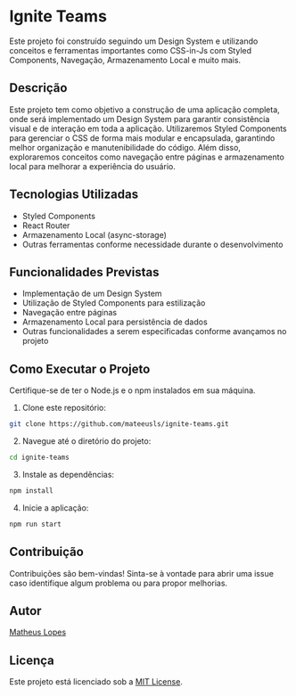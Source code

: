 # Ignite Teams

Este projeto foi construído seguindo um Design System e utilizando conceitos e ferramentas importantes como CSS-in-Js com Styled Components, Navegação, Armazenamento Local e muito mais.

## Descrição

Este projeto tem como objetivo a construção de uma aplicação completa, onde será implementado um Design System para garantir consistência visual e de interação em toda a aplicação. Utilizaremos Styled Components para gerenciar o CSS de forma mais modular e encapsulada, garantindo melhor organização e manutenibilidade do código. Além disso, exploraremos conceitos como navegação entre páginas e armazenamento local para melhorar a experiência do usuário.

## Tecnologias Utilizadas

- Styled Components
- React Router
- Armazenamento Local (async-storage)
- Outras ferramentas conforme necessidade durante o desenvolvimento

## Funcionalidades Previstas

- Implementação de um Design System
- Utilização de Styled Components para estilização
- Navegação entre páginas
- Armazenamento Local para persistência de dados
- Outras funcionalidades a serem especificadas conforme avançamos no projeto

## Como Executar o Projeto

Certifique-se de ter o Node.js e o npm instalados em sua máquina.

1. Clone este repositório:

```bash
git clone https://github.com/mateeusls/ignite-teams.git
```

2. Navegue até o diretório do projeto:

```bash
cd ignite-teams
```

3. Instale as dependências:

```bash
npm install
```

4. Inicie a aplicação:

```bash
npm run start
```

## Contribuição

Contribuições são bem-vindas! Sinta-se à vontade para abrir uma issue caso identifique algum problema ou para propor melhorias.

## Autor

[Matheus Lopes](https://github.com/mateeusls)

## Licença

Este projeto está licenciado sob a [MIT License](LICENSE).
